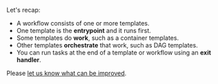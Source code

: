 Let's recap:

* A workflow consists of one or more templates.
* One template is the **entrypoint** and it runs first.
* Some templates do **work**, such as a container templates.
* Other templates **orchestrate** that work, such as DAG templates.
* You can run tasks at the end of a template or workflow using an **exit handler**.

Please [let us know what can be improved](https://github.com/csantanapr/argo-workflows-intro-course/issues).
